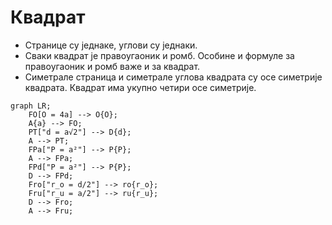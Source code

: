 # Квадрат

- Странице су једнаке, углови су једнаки.
- Сваки квадрат је правоугаоник и ромб. Особине и формуле за правоугаоник и ромб важе и за квадрат.
- Симетрале страница и симетрале углова квадрата су осе симетрије квадрата. Квадрат има укупно четири осе симетрије.

```mermaid
graph LR;
    FO[O = 4a] --> O{O};
    A{a} --> FO;
    PT["d = a√2"] --> D{d};
    A --> PT;
    FPa["P = a²"] --> P{P};
    A --> FPa;
    FPd["P = a²"] --> P{P};
    D --> FPd;
    Fro["r_o = d/2"] --> ro{r_o};
    Fru["r_u = a/2"] --> ru{r_u};
    D --> Fro;
    A --> Fru;
```
